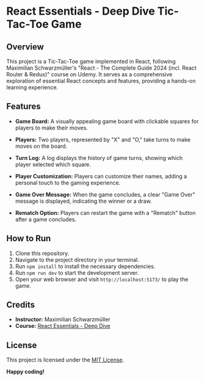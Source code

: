 # React Essentials - Deep Dive Tic-Tac-Toe Game

## Overview

This project is a Tic-Tac-Toe game implemented in React, following Maximilian Schwarzmüller's "React - The Complete Guide 2024 (incl. React Router & Redux)" course on Udemy. It serves as a comprehensive exploration of essential React concepts and features, providing a hands-on learning experience.

## Features

- **Game Board:** A visually appealing game board with clickable squares for players to make their moves.

- **Players:** Two players, represented by "X" and "O," take turns to make moves on the board.

- **Turn Log:** A log displays the history of game turns, showing which player selected which square.

- **Player Customization:** Players can customize their names, adding a personal touch to the gaming experience.

- **Game Over Message:** When the game concludes, a clear "Game Over" message is displayed, indicating the winner or a draw.

- **Rematch Option:** Players can restart the game with a "Rematch" button after a game concludes.

## How to Run

1. Clone this repository.
2. Navigate to the project directory in your terminal.
3. Run `npm install` to install the necessary dependencies.
4. Run `npm run dev` to start the development server.
5. Open your web browser and visit `http://localhost:5173/` to play the game.

## Credits

- **Instructor:** Maximilian Schwarzmüller
- **Course:** [React Essentials - Deep Dive](https://www.udemy.com/course/react-the-complete-guide-incl-redux/)

## License

This project is licensed under the [MIT License](LICENSE).

**Happy coding!**
